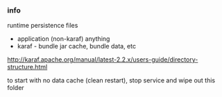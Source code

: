<!--

    Copyright (C) 2011-2012 Barchart, Inc. <http://www.barchart.com/>

    All rights reserved. Licensed under the OSI BSD License.

    http://www.opensource.org/licenses/bsd-license.php

-->
### info

runtime persistence files
* application (non-karaf) anything
* karaf - bundle jar cache, bundle data, etc

http://karaf.apache.org/manual/latest-2.2.x/users-guide/directory-structure.html

to start with no data cache (clean restart), stop service and wipe out this folder

